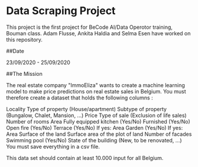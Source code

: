 # Data Scraping Project

This project is the first project for BeCode AI/Data Operotor training, Bouman class. Adam Flusse, Ankita Haldia and Selma Esen have worked on this repository.
 
##Date

23/09/2020 - 25/09/2020

##The Mission

The real estate company "ImmoEliza" wants to create a machine learning model to make price predictions on real estate sales in Belgium. You must therefore create a dataset that holds the following columns :

Locality
Type of property (House/apartment)
Subtype of property (Bungalow, Chalet, Mansion, ...)
Price
Type of sale (Exclusion of life sales)
Number of rooms
Area
Fully equipped kitchen (Yes/No)
Furnished (Yes/No)
Open fire (Yes/No)
Terrace (Yes/No)
If yes: Area
Garden (Yes/No)
If yes: Area
Surface of the land
Surface area of the plot of land
Number of facades
Swimming pool (Yes/No)
State of the building (New, to be renovated, ...)
You must save everything in a csv file.

This data set should contain at least 10.000 input for all Belgium.


